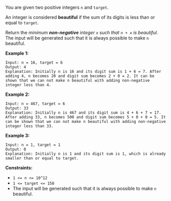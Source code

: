 You are given two positive integers `n` and `target`.

An integer is considered **beautiful** if the sum of its digits is less than or equal to `target`.

Return the *minimum **non-negative** integer `x` such that `n + x` is beautiful*. The input will be generated such that it is always possible to make `n` beautiful.
 
**Example 1:**
```
Input: n = 16, target = 6
Output: 4
Explanation: Initially n is 16 and its digit sum is 1 + 6 = 7. After adding 4, n becomes 20 and digit sum becomes 2 + 0 = 2. It can be shown that we can not make n beautiful with adding non-negative integer less than 4.
```
**Example 2:**
```
Input: n = 467, target = 6
Output: 33
Explanation: Initially n is 467 and its digit sum is 4 + 6 + 7 = 17. After adding 33, n becomes 500 and digit sum becomes 5 + 0 + 0 = 5. It can be shown that we can not make n beautiful with adding non-negative integer less than 33.
```
**Example 3:**
```
Input: n = 1, target = 1
Output: 0
Explanation: Initially n is 1 and its digit sum is 1, which is already smaller than or equal to target.
```
**Constraints:**
- `1 <= n <= 10^12`
- `1 <= target <= 150`
- The input will be generated such that it is always possible to make `n` beautiful.